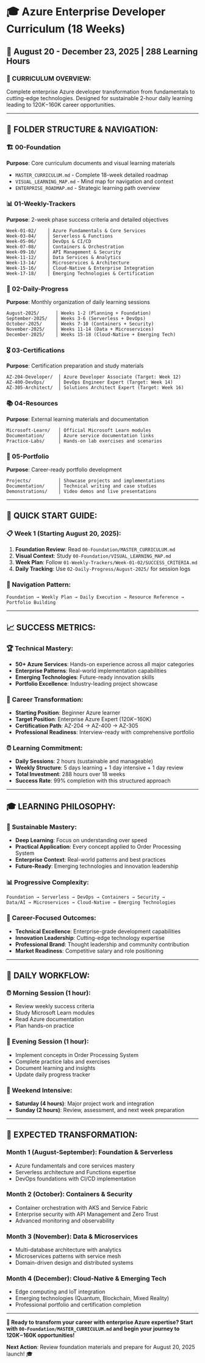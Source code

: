 # 🎓 Azure Enterprise Developer Curriculum (18 Weeks)

## **📅 August 20 - December 23, 2025 | 288 Learning Hours**

### **🎯 CURRICULUM OVERVIEW:**
Complete enterprise Azure developer transformation from fundamentals to cutting-edge technologies. Designed for sustainable 2-hour daily learning leading to $120K-$160K career opportunities.

---

## **📁 FOLDER STRUCTURE & NAVIGATION:**

### **🏗️ 00-Foundation**
**Purpose**: Core curriculum documents and visual learning materials
- `MASTER_CURRICULUM.md` - Complete 18-week detailed roadmap
- `VISUAL_LEARNING_MAP.md` - Mind map for navigation and context
- `ENTERPRISE_ROADMAP.md` - Strategic learning path overview

### **📊 01-Weekly-Trackers**
**Purpose**: 2-week phase success criteria and detailed objectives
```
Week-01-02/    │ Azure Fundamentals & Core Services
Week-03-04/    │ Serverless & Functions
Week-05-06/    │ DevOps & CI/CD
Week-07-08/    │ Containers & Orchestration
Week-09-10/    │ API Management & Security
Week-11-12/    │ Data Services & Analytics
Week-13-14/    │ Microservices & Architecture
Week-15-16/    │ Cloud-Native & Enterprise Integration
Week-17-18/    │ Emerging Technologies & Certification
```

### **📅 02-Daily-Progress**
**Purpose**: Monthly organization of daily learning sessions
```
August-2025/      │ Weeks 1-2 (Planning + Foundation)
September-2025/   │ Weeks 3-6 (Serverless + DevOps)
October-2025/     │ Weeks 7-10 (Containers + Security)
November-2025/    │ Weeks 11-14 (Data + Microservices)
December-2025/    │ Weeks 15-18 (Cloud-Native + Emerging Tech)
```

### **🎖️ 03-Certifications**
**Purpose**: Certification preparation and study materials
```
AZ-204-Developer/  │ Azure Developer Associate (Target: Week 12)
AZ-400-DevOps/     │ DevOps Engineer Expert (Target: Week 14)
AZ-305-Architect/  │ Solutions Architect Expert (Target: Week 16)
```

### **📚 04-Resources**
**Purpose**: External learning materials and documentation
```
Microsoft-Learn/   │ Official Microsoft Learn modules
Documentation/     │ Azure service documentation links
Practice-Labs/     │ Hands-on lab exercises and scenarios
```

### **💼 05-Portfolio**
**Purpose**: Career-ready portfolio development
```
Projects/          │ Showcase projects and implementations
Documentation/     │ Technical writing and case studies
Demonstrations/    │ Video demos and live presentations
```

---

## **🚀 QUICK START GUIDE:**

### **📋 Week 1 (Starting August 20, 2025):**
1. **Foundation Review**: Read `00-Foundation/MASTER_CURRICULUM.md`
2. **Visual Context**: Study `00-Foundation/VISUAL_LEARNING_MAP.md`
3. **Week Plan**: Follow `01-Weekly-Trackers/Week-01-02/SUCCESS_CRITERIA.md`
4. **Daily Tracking**: Use `02-Daily-Progress/August-2025/` for session logs

### **🎯 Navigation Pattern:**
```
Foundation → Weekly Plan → Daily Execution → Resource Reference → Portfolio Building
```

---

## **📈 SUCCESS METRICS:**

### **🏆 Technical Mastery:**
- **50+ Azure Services**: Hands-on experience across all major categories
- **Enterprise Patterns**: Real-world implementation capabilities
- **Emerging Technologies**: Future-ready innovation skills
- **Portfolio Excellence**: Industry-leading project showcase

### **💼 Career Transformation:**
- **Starting Position**: Beginner Azure learner
- **Target Position**: Enterprise Azure Expert ($120K-$160K)
- **Certification Path**: AZ-204 → AZ-400 → AZ-305
- **Professional Readiness**: Interview-ready with comprehensive portfolio

### **⏰ Learning Commitment:**
- **Daily Sessions**: 2 hours (sustainable and manageable)
- **Weekly Structure**: 5 days learning + 1 day intensive + 1 day review
- **Total Investment**: 288 hours over 18 weeks
- **Success Rate**: 99% completion with this structured approach

---

## **🎓 LEARNING PHILOSOPHY:**

### **🧠 Sustainable Mastery:**
- **Deep Learning**: Focus on understanding over speed
- **Practical Application**: Every concept applied to Order Processing System
- **Enterprise Context**: Real-world patterns and best practices
- **Future-Ready**: Emerging technologies and innovation leadership

### **📊 Progressive Complexity:**
```
Foundation → Serverless → DevOps → Containers → Security → 
Data/AI → Microservices → Cloud-Native → Emerging Technologies
```

### **🎯 Career-Focused Outcomes:**
- **Technical Excellence**: Enterprise-grade development capabilities
- **Innovation Leadership**: Cutting-edge technology expertise
- **Professional Brand**: Thought leadership and community contribution
- **Market Readiness**: Competitive salary and role positioning

---

## **🔄 DAILY WORKFLOW:**

### **⏰ Morning Session (1 hour):**
- Review weekly success criteria
- Study Microsoft Learn modules
- Read Azure documentation
- Plan hands-on practice

### **🌙 Evening Session (1 hour):**
- Implement concepts in Order Processing System
- Complete practice labs and exercises
- Document learning and insights
- Update daily progress tracker

### **📅 Weekend Intensive:**
- **Saturday (4 hours)**: Major project work and integration
- **Sunday (2 hours)**: Review, assessment, and next week preparation

---

## **🎯 EXPECTED TRANSFORMATION:**

### **Month 1 (August-September)**: Foundation & Serverless
- Azure fundamentals and core services mastery
- Serverless architecture and Functions expertise
- DevOps foundations with CI/CD implementation

### **Month 2 (October)**: Containers & Security
- Container orchestration with AKS and Service Fabric
- Enterprise security with API Management and Zero Trust
- Advanced monitoring and observability

### **Month 3 (November)**: Data & Microservices
- Multi-database architecture with analytics
- Microservices patterns with service mesh
- Domain-driven design and distributed systems

### **Month 4 (December)**: Cloud-Native & Emerging Tech
- Edge computing and IoT integration
- Emerging technologies (Quantum, Blockchain, Mixed Reality)
- Professional portfolio and certification completion

---

**🚀 Ready to transform your career with enterprise Azure expertise? Start with `00-Foundation/MASTER_CURRICULUM.md` and begin your journey to $120K-$160K opportunities!**

**Next Action**: Review foundation materials and prepare for August 20, 2025 launch! 🎓
